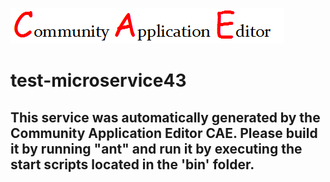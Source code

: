 ![CAE](https://github.com/cae-test/microservice-test-microservice43/blob/master/img/logo.png)  

test-microservice43
===================


This service was automatically generated by the Community Application Editor CAE. Please build it by running "ant" and run it by executing the start scripts located in the 'bin' folder.
---------------
